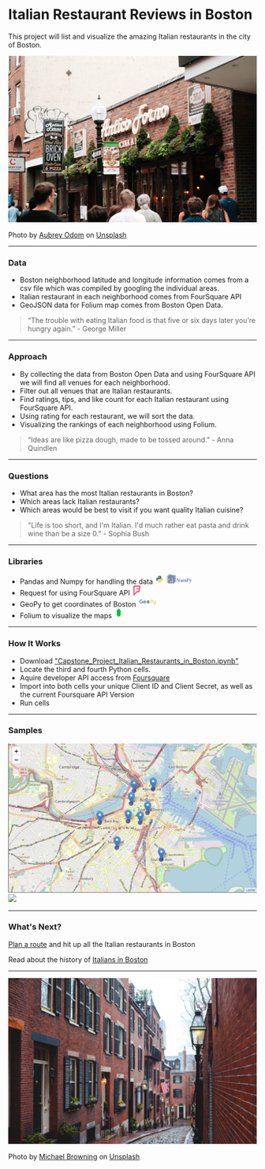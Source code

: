 # Italian Restaurant Reviews in Boston

This project will list and visualize the amazing Italian restaurants in the city of Boston.

![Antico Forno](aubrey-odom-ngIvPcopNpE-unsplash.jpg)

<span>Photo by <a href="https://unsplash.com/@octoberroses?utm_source=unsplash&amp;utm_medium=referral&amp;utm_content=creditCopyText">Aubrey Odom</a> on <a href="https://unsplash.com/?utm_source=unsplash&amp;utm_medium=referral&amp;utm_content=creditCopyText">Unsplash</a></span>

___
### Data
- Boston neighborhood latitude and longitude information comes from a csv file which was compiled by googling the individual areas.
- Italian restaurant in each neighborhood comes from FourSquare API
- GeoJSON data for Folium map comes from Boston Open Data.

> “The trouble with eating Italian food is that five or six days later you’re hungry again.” - George Miller
___
### Approach
- By collecting the data from Boston Open Data and using FourSquare API we will find all venues for each neighborhood.
- Filter out all venues that are Italian restaurants.
- Find ratings, tips, and like count for each Italian restaurant using FourSquare API.
- Using rating for each restaurant, we will sort the data.
- Visualizing the rankings of each neighborhood using Folium.

> “Ideas are like pizza dough, made to be tossed around.” - Anna Quindlen
___
### Questions
- What area has the most Italian restaurants in Boston?
- Which areas lack Italian restaurants?
- Which areas would be best to visit if you want quality Italian cuisine?

> "Life is too short, and I'm Italian. I'd much rather eat pasta and drink wine than be a size 0." - Sophia Bush

___
### Libraries
- Pandas and Numpy for handling the data <code><img height="20" src="https://github.com/dmsmiley/dmsmiley/blob/main/assets/python.png"></code>
<code><img height="20" src="https://github.com/dmsmiley/dmsmiley/blob/main/assets/numpy.png"></code>
- Request for using FourSquare API <code><img height="20" src="https://github.com/dmsmiley/dmsmiley/blob/main/assets/foursquare.webp"></code>
- GeoPy to get coordinates of Boston <code><img height="20" src="https://github.com/dmsmiley/dmsmiley/blob/main/assets/geopy.png"></code>
- Folium to visualize the maps <code><img height="20" src="https://github.com/dmsmiley/dmsmiley/blob/main/assets/folium.jpeg"></code>

___
### How It Works
- Download <a href="https://github.com/dmsmiley/Italian_Restaurant_Review_Boston/blob/main/Capstone_Project_Italian_Restaurants_in_Boston.ipynb">"Capstone_Project_Italian_Restaurants_in_Boston.ipynb"</a>
- Locate the third and fourth Python cells.
- Aquire developer API access from <a href="https://foursquare.com/">Foursquare</a>
- Import into both cells your unique Client ID and Client Secret, as well as the current Foursquare API Version
- Run cells
___
### Samples
<code><img src="Boston_Bubble_Reviews.png"></code>
<code><img src="Choropleth_Reviews.png"></code>

___
### What's Next?
<span> <a href="https://www.google.com/search?tbs=lf:1,lf_ui:9&tbm=lcl&sxsrf=ALeKk01eJdrHd1alDYkcWsl1cBJB9BF9qg:1612661339652&q=italian+restaurants+boston&rflfq=1&num=10&sa=X&ved=2ahUKEwilv6vSz9buAhUYHM0KHSBGCoAQjGp6BAgBEGQ&biw=942&bih=848#rlfi=hd:;si:;mv:[[42.39251867875698,-71.02605035295208],[42.30320452859675,-71.1158272414418],null,[42.34787746592759,-71.07093879719696],13]">Plan a route</a> and hit up all the Italian restaurants in Boston </span>
  
<span> Read about the history of <a href="https://en.wikipedia.org/wiki/History_of_Italian_Americans_in_Boston">Italians in Boston</a></span>

___
![Boston Streets](michael-browning-ZLN2WOVpjCo-unsplash.jpg)

<span>Photo by <a href="https://unsplash.com/@michaelwb?utm_source=unsplash&amp;utm_medium=referral&amp;utm_content=creditCopyText">Michael Browning</a> on <a href="https://unsplash.com/?utm_source=unsplash&amp;utm_medium=referral&amp;utm_content=creditCopyText">Unsplash</a></span>

